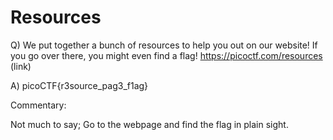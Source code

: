 # Resources
Q) We put together a bunch of resources to help you out on our website! If you go over there, you might even find a flag! https://picoctf.com/resources (link)

A) picoCTF{r3source_pag3_f1ag}

Commentary:

Not much to say; Go to the webpage and find the flag in plain sight.